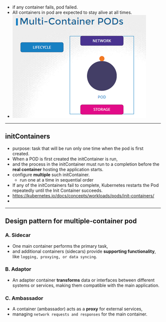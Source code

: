 - if any container fails, pod failed.
- All containers  in pod are expected to stay alive at all times.
- ![img.png](img.png)
--- 
## initContainers
  - purpose:  task that will be run only one time when the pod is first created.
  - When a POD is first created the initContainer is run, 
  - and the process in the initContainer must run to a completion before the **real container** hosting the application starts.
  - configure **multiple** such initContainer.
    - run one at a time in sequential order
  - If any of the initContainers fail to complete, Kubernetes restarts the Pod repeatedly until the Init Container succeeds.
  - https://kubernetes.io/docs/concepts/workloads/pods/init-containers/
  - 
---
## Design pattern for multiple-container pod
### A. Sidecar
- One main container performs the primary task, 
- and additional containers (sidecars) provide **supporting functionality**, like `logging, proxying, or data syncing`.

### B. Adaptor
- An adapter container **transforms** data or interfaces between different systems or services, making them compatible with the main application.

### C. Ambassador
- A container (ambassador) acts as a **proxy** for external services,
- managing `network requests and responses` for the main container.